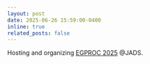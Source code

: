 ```yaml
---
layout: post
date: 2025-06-26 15:59:00-0400
inline: true
related_posts: false
---
```


Hosting and organizing [EGPROC 2025](https://www.jads.nl/events/egproc/) @JADS.
